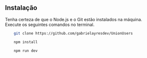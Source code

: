 ## Instalação

Tenha certeza de que o Node.js e o Git estão instalados na máquina. Execute os seguintes comandos no terminal.

```bash
    git clone https://github.com/gabrielayresdev/UnionUsers
```

```bash
    npm install
```

```bash
    npm run dev
```
